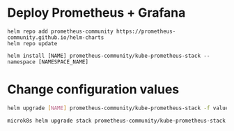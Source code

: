 # Deploy Prometheus + Grafana

```shell
helm repo add prometheus-community https://prometheus-community.github.io/helm-charts
helm repo update

helm install [NAME] prometheus-community/kube-prometheus-stack --namespace [NAMESPACE_NAME]
```

# Change configuration values

```bash
helm upgrade [NAME] prometheus-community/kube-prometheus-stack -f values.yaml
```

```bash
microk8s helm upgrade stack prometheus-community/kube-prometheus-stack -f values.yaml -n metrics
```
